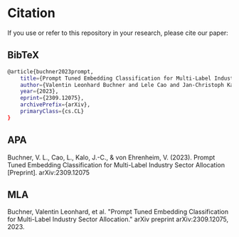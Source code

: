# Citation

If you use or refer to this repository in your research, please cite our paper:

## BibTeX
```bash
@article{buchner2023prompt,
    title={Prompt Tuned Embedding Classification for Multi-Label Industry Sector Allocation},
    author={Valentin Leonhard Buchner and Lele Cao and Jan-Christoph Kalo and Vilhelm von Ehrenheim},
    year={2023},
    eprint={2309.12075},
    archivePrefix={arXiv},
    primaryClass={cs.CL}
}
```

## APA
Buchner, V. L., Cao, L., Kalo, J.-C., & von Ehrenheim, V. (2023). Prompt Tuned Embedding Classification for Multi-Label Industry Sector Allocation [Preprint]. arXiv:2309.12075

## MLA
Buchner, Valentin Leonhard, et al. "Prompt Tuned Embedding Classification for Multi-Label Industry Sector Allocation." arXiv preprint arXiv:2309.12075, 2023.